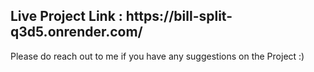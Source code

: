 <h2>Live Project Link : https://bill-split-q3d5.onrender.com/</h2>

Please do reach out to me if you have any suggestions on the Project :)
